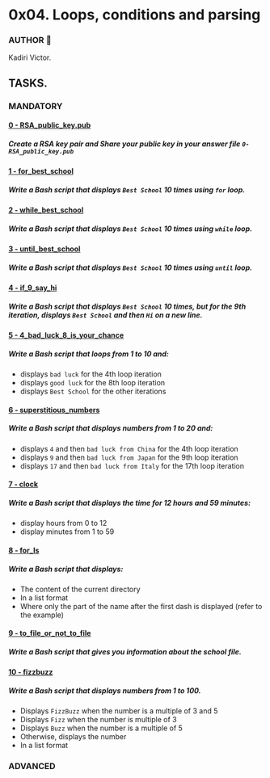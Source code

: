 # 0x04. Loops, conditions and parsing

### AUTHOR :open_book:
Kadiri Victor.

## TASKS.

### MANDATORY
#### [0 - RSA_public_key.pub](https://github.com/KVAcodes/alx-system_engineering-devops/blob/master/0x04-loops_conditions_and_parsing/0-RSA_public_key.pub)
#####	Create a RSA key pair and Share your public key in your answer file `0-RSA_public_key.pub`

#### [1 - for_best_school](https://github.com/KVAcodes/alx-system_engineering-devops/blob/master/0x04-loops_conditions_and_parsing/1-for_best_school)
#####	Write a Bash script that displays `Best School` 10 times using `for` loop.

#### [2 - while_best_school](https://github.com/KVAcodes/alx-system_engineering-devops/blob/master/0x04-loops_conditions_and_parsing/2-while_best_school)
#####	Write a Bash script that displays `Best School` 10 times using `while` loop.

#### [3 - until_best_school](https://github.com/KVAcodes/alx-system_engineering-devops/blob/master/0x04-loops_conditions_and_parsing/3-until_best_school)
#####	Write a Bash script that displays `Best School` 10 times using `until` loop.

#### [4 - if_9_say_hi](https://github.com/KVAcodes/alx-system_engineering-devops/blob/master/0x04-loops_conditions_and_parsing/4-if_9_say_hi)
#####	Write a Bash script that displays `Best School` 10 times, but for the 9th iteration, displays `Best School` and then `Hi` on a new line.

#### [5 - 4_bad_luck_8_is_your_chance](https://github.com/KVAcodes/alx-system_engineering-devops/blob/master/0x04-loops_conditions_and_parsing/5-4_bad_luck_8_is_your_chance)
#####	Write a Bash script that loops from 1 to 10 and:
* displays `bad luck` for the 4th loop iteration
* displays `good luck` for the 8th loop iteration
* displays `Best School` for the other iterations

#### [6 - superstitious_numbers](https://github.com/KVAcodes/alx-system_engineering-devops/blob/master/0x04-loops_conditions_and_parsing/6-superstitious_numbers)
#####	Write a Bash script that displays numbers from 1 to 20 and:
* displays `4` and then `bad luck from China` for the 4th loop iteration
* displays `9` and then `bad luck from Japan` for the 9th loop iteration
* displays `17` and then `bad luck from Italy` for the 17th loop iteration

#### [7 - clock](https://github.com/KVAcodes/alx-system_engineering-devops/blob/master/0x04-loops_conditions_and_parsing/7-clock)
#####	Write a Bash script that displays the time for 12 hours and 59 minutes:
* display hours from 0 to 12
* display minutes from 1 to 59

#### [8 - for_ls](https://github.com/KVAcodes/alx-system_engineering-devops/blob/master/0x04-loops_conditions_and_parsing/8-for_ls)
#####	Write a Bash script that displays:
* The content of the current directory
* In a list format
* Where only the part of the name after the first dash is displayed (refer to the example)

#### [9 - to_file_or_not_to_file](https://github.com/KVAcodes/alx-system_engineering-devops/blob/master/0x04-loops_conditions_and_parsing/9-to_file_or_not_to_file)
#####	Write a Bash script that gives you information about the school file.

#### [10 - fizzbuzz]()
#####	Write a Bash script that displays numbers from 1 to 100.
* Displays `FizzBuzz` when the number is a multiple of 3 and 5
* Displays `Fizz` when the number is multiple of 3
* Displays `Buzz` when the number is a multiple of 5
* Otherwise, displays the number
* In a list format

### ADVANCED
#### []()
#####
